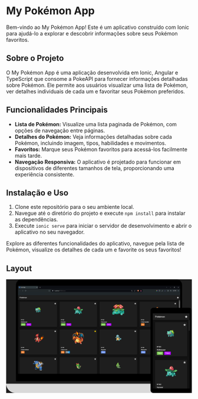 # My Pokémon App

Bem-vindo ao My Pokémon App! Este é um aplicativo construído com Ionic para ajudá-lo a explorar e descobrir informações sobre seus Pokémon favoritos.

## Sobre o Projeto

O My Pokémon App é uma aplicação desenvolvida em Ionic, Angular e TypeScript que consome a PokeAPI para fornecer informações detalhadas sobre Pokémon. Ele permite aos usuários visualizar uma lista de Pokémon, ver detalhes individuais de cada um e favoritar seus Pokémon preferidos.

## Funcionalidades Principais

- **Lista de Pokémon:** Visualize uma lista paginada de Pokémon, com opções de navegação entre páginas.
- **Detalhes do Pokémon:** Veja informações detalhadas sobre cada Pokémon, incluindo imagem, tipos, habilidades e movimentos.
- **Favoritos:** Marque seus Pokémon favoritos para acessá-los facilmente mais tarde.
- **Navegação Responsiva:** O aplicativo é projetado para funcionar em dispositivos de diferentes tamanhos de tela, proporcionando uma experiência consistente.

## Instalação e Uso

1. Clone este repositório para o seu ambiente local.
2. Navegue até o diretório do projeto e execute `npm install` para instalar as dependências.
3. Execute `ionic serve` para iniciar o servidor de desenvolvimento e abrir o aplicativo no seu navegador.

Explore as diferentes funcionalidades do aplicativo, navegue pela lista de Pokémon, visualize os detalhes de cada um e favorite os seus favoritos!

## Layout

![Imagem do Layout](src/images/layout.png)

